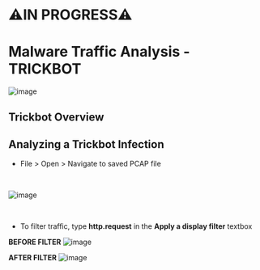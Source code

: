 # ⚠️IN PROGRESS⚠️

 
  # Malware Traffic Analysis - TRICKBOT
  
 <p align="center">

   ![image](https://github.com/T-A-Smith/Wireshark-Practice/assets/143060189/a5fc7dcc-8b00-47c1-89ec-111d7c84e51c)
 </p>

## Trickbot Overview

## Analyzing a Trickbot Infection

* File > Open > Navigate to saved PCAP file

<br>

![image](https://github.com/T-A-Smith/Wireshark-Practice/assets/143060189/0c5c5f77-2517-4254-bce2-fe29069d18ea)

<br>

* To filter traffic, type **http.request** in the **Apply a display filter** textbox
  
**BEFORE FILTER** 
![image](https://github.com/T-A-Smith/Wireshark-Practice/assets/143060189/ff5440b3-2c44-492d-bf83-2218cdccc3bd)

**AFTER FILTER**
![image](https://github.com/T-A-Smith/Wireshark-Practice/assets/143060189/dcbba400-4f24-4dd3-8ed6-ef3d999c0471)


<br> 
